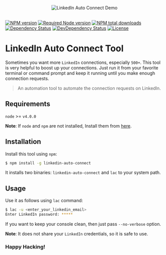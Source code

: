 <p align="center">
  <img src="https://raw.githubusercontent.com/rousan/linkedin-auto-connect/master/demo.gif" alt="LinkedIn Auto Connect Demo">
    <br>
    <br>
</p>

[![NPM version](https://img.shields.io/npm/v/linkedin-auto-connect.svg)](https://www.npmjs.com/package/linkedin-auto-connect)
[![Required Node version](https://img.shields.io/node/v/linkedin-auto-connect.svg)](https://www.npmjs.com/package/linkedin-auto-connect)
[![NPM total downloads](https://img.shields.io/npm/dt/linkedin-auto-connect.svg)](https://www.npmjs.com/package/linkedin-auto-connect)
[![Dependency Status](https://img.shields.io/david/rousan/linkedin-auto-connect.svg)](https://david-dm.org/rousan/linkedin-auto-connect)
[![DevDependency Status](https://img.shields.io/david/dev/rousan/linkedin-auto-connect.svg)](https://david-dm.org/rousan/linkedin-auto-connect?type=dev)
[![License](https://img.shields.io/github/license/rousan/linkedin-auto-connect.svg)](https://github.com/rousan/linkedin-auto-connect/blob/master/LICENSE)

# LinkedIn Auto Connect Tool

Sometimes you want more `LinkedIn` connections, especially `500+`. This tool is very helpful to boost up your connections.
Just run it from your favorite terminal or command prompt and keep it running until you make enough connection requests.

> An automation tool to automate the connection requests on LinkedIn.

## Requirements

`node` >= `v4.0.0`

**Note**: If `node` and `npm` are not installed, Install them from [here](https://nodejs.org/en/download/).

## Installation

Install this tool using `npm`:

```bash
$ npm install -g linkedin-auto-connect
```

It installs two binaries: `linkedin-auto-connect` and `lac` to your system path.

## Usage

Use it as follows using `lac` command:

```bash
$ lac -u <enter_your_linkedin_email>
Enter LinkedIn password: *****
```

If you want to keep your console clean, then just pass `--no-verbose` option.

**Note**: It does not share your `LinkedIn` credentials, so it is safe to use.

### Happy Hacking!
